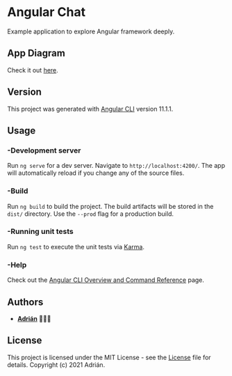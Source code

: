 # Angular Chat
Example application to explore Angular framework deeply.

## App Diagram
Check it out [here](https://drive.google.com/file/d/1R2tTeXd7TvAUBuOmPwJVHoOWec9srofJ/view?usp=sharing). 

## Version

This project was generated with [Angular CLI](https://github.com/angular/angular-cli) version 11.1.1.

## Usage

### -Development server

Run `ng serve` for a dev server. Navigate to `http://localhost:4200/`. The app will automatically reload if you change any of the source files.

### -Build

Run `ng build` to build the project. The build artifacts will be stored in the `dist/` directory. Use the `--prod` flag for a production build.

### -Running unit tests

Run `ng test` to execute the unit tests via [Karma](https://karma-runner.github.io).

### -Help

Check out the [Angular CLI Overview and Command Reference](https://angular.io/cli) page.

## Authors

* [**Adrián**](https://aguadotzn.com)  👨🏻‍💻

## License

This project is licensed under the MIT License - see the [License](LICENSE.md) file for details. Copyright (c) 2021 Adrián.
